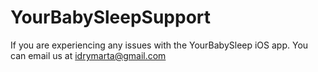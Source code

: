 # YourBabySleepSupport
If you are experiencing any issues with the YourBabySleep iOS app. You can email us at idrymarta@gmail.com

